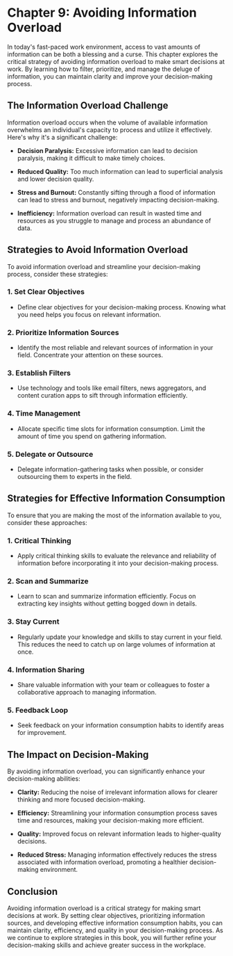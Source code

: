 Chapter 9: Avoiding Information Overload
========================================

In today's fast-paced work environment, access to vast amounts of information can be both a blessing and a curse. This chapter explores the critical strategy of avoiding information overload to make smart decisions at work. By learning how to filter, prioritize, and manage the deluge of information, you can maintain clarity and improve your decision-making process.

The Information Overload Challenge
----------------------------------

Information overload occurs when the volume of available information overwhelms an individual's capacity to process and utilize it effectively. Here's why it's a significant challenge:

* **Decision Paralysis:** Excessive information can lead to decision paralysis, making it difficult to make timely choices.

* **Reduced Quality:** Too much information can lead to superficial analysis and lower decision quality.

* **Stress and Burnout:** Constantly sifting through a flood of information can lead to stress and burnout, negatively impacting decision-making.

* **Inefficiency:** Information overload can result in wasted time and resources as you struggle to manage and process an abundance of data.

Strategies to Avoid Information Overload
----------------------------------------

To avoid information overload and streamline your decision-making process, consider these strategies:

### 1. **Set Clear Objectives**

* Define clear objectives for your decision-making process. Knowing what you need helps you focus on relevant information.

### 2. **Prioritize Information Sources**

* Identify the most reliable and relevant sources of information in your field. Concentrate your attention on these sources.

### 3. **Establish Filters**

* Use technology and tools like email filters, news aggregators, and content curation apps to sift through information efficiently.

### 4. **Time Management**

* Allocate specific time slots for information consumption. Limit the amount of time you spend on gathering information.

### 5. **Delegate or Outsource**

* Delegate information-gathering tasks when possible, or consider outsourcing them to experts in the field.

Strategies for Effective Information Consumption
------------------------------------------------

To ensure that you are making the most of the information available to you, consider these approaches:

### 1. **Critical Thinking**

* Apply critical thinking skills to evaluate the relevance and reliability of information before incorporating it into your decision-making process.

### 2. **Scan and Summarize**

* Learn to scan and summarize information efficiently. Focus on extracting key insights without getting bogged down in details.

### 3. **Stay Current**

* Regularly update your knowledge and skills to stay current in your field. This reduces the need to catch up on large volumes of information at once.

### 4. **Information Sharing**

* Share valuable information with your team or colleagues to foster a collaborative approach to managing information.

### 5. **Feedback Loop**

* Seek feedback on your information consumption habits to identify areas for improvement.

The Impact on Decision-Making
-----------------------------

By avoiding information overload, you can significantly enhance your decision-making abilities:

* **Clarity:** Reducing the noise of irrelevant information allows for clearer thinking and more focused decision-making.

* **Efficiency:** Streamlining your information consumption process saves time and resources, making your decision-making more efficient.

* **Quality:** Improved focus on relevant information leads to higher-quality decisions.

* **Reduced Stress:** Managing information effectively reduces the stress associated with information overload, promoting a healthier decision-making environment.

Conclusion
----------

Avoiding information overload is a critical strategy for making smart decisions at work. By setting clear objectives, prioritizing information sources, and developing effective information consumption habits, you can maintain clarity, efficiency, and quality in your decision-making process. As we continue to explore strategies in this book, you will further refine your decision-making skills and achieve greater success in the workplace.
